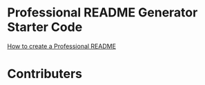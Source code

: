 # Professional README Generator Starter Code

[How to create a Professional README](./readme-guide.md)

# Contributers
